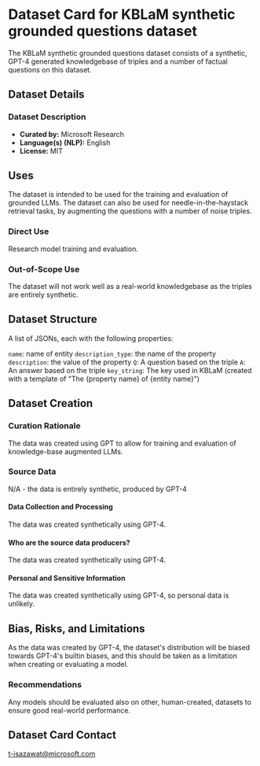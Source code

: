 # Dataset Card for KBLaM synthetic grounded questions dataset

The KBLaM synthetic grounded questions dataset consists of a synthetic, GPT-4 generated knowledgebase of triples and a number of factual questions on this dataset.

## Dataset Details

### Dataset Description

- **Curated by:** Microsoft Research
- **Language(s) (NLP):** English
- **License:** MIT

## Uses

The dataset is intended to be used for the training and evaluation of grounded LLMs. The dataset can also be used for needle-in-the-haystack retrieval tasks, by augmenting the questions with a number of noise triples.

### Direct Use

Research model training and evaluation.

### Out-of-Scope Use

The dataset will not work well as a real-world knowledgebase as the triples are entirely synthetic.

## Dataset Structure

A list of JSONs, each with the following properties:

`name`: name of entity
`description_type`: the name of the property
`description`: the value of the property
`Q`: A question based on the triple
`A`: An answer based on the triple
`key_string`: The key used in KBLaM (created with a template of "The {property name} of {entity name}")

## Dataset Creation

### Curation Rationale

The data was created using GPT to allow for training and evaluation of knowledge-base augmented LLMs.

### Source Data

N/A - the data is entirely synthetic, produced by GPT-4

#### Data Collection and Processing

The data was created synthetically using GPT-4.

#### Who are the source data producers?

The data was created synthetically using GPT-4.

#### Personal and Sensitive Information

The data was created synthetically using GPT-4, so personal data is unlikely.

## Bias, Risks, and Limitations

As the data was created by GPT-4, the dataset's distribution will be biased towards GPT-4's builtin biases, and this should be taken as a limitation when creating or evaluating a model.

### Recommendations

Any models should be evaluated also on other, human-created, datasets to ensure good real-world performance.

## Dataset Card Contact

t-isazawat@microsoft.com
